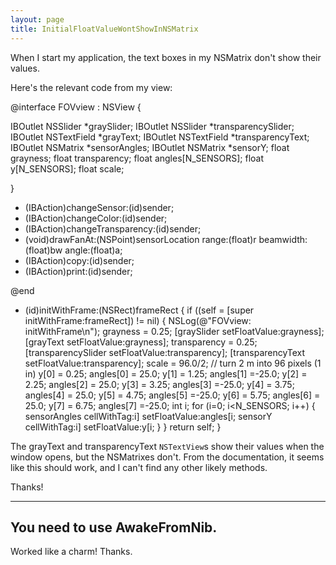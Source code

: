 ```yaml
---
layout: page
title: InitialFloatValueWontShowInNSMatrix
---
```




When I start my application, the text boxes in my NSMatrix don't show their values. 

Here's the relevant code from my view: 

    
@interface FOVview : NSView {

IBOutlet NSSlider *graySlider;
IBOutlet NSSlider *transparencySlider;
IBOutlet NSTextField *grayText;
IBOutlet NSTextField *transparencyText;
IBOutlet NSMatrix *sensorAngles;
IBOutlet NSMatrix *sensorY;
float grayness;
float transparency;
float angles[N_SENSORS];
float y[N_SENSORS];
float scale;

}

- (IBAction)changeSensor:(id)sender;
- (IBAction)changeColor:(id)sender;
- (IBAction)changeTransparency:(id)sender;
- (void)drawFanAt:(NSPoint)sensorLocation range:(float)r beamwidth:(float)bw angle:(float)a;
- (IBAction)copy:(id)sender;
- (IBAction)print:(id)sender;

@end

- (id)initWithFrame:(NSRect)frameRect
{
	if ((self = [super initWithFrame:frameRect]) != nil) {
		NSLog(@"FOVview: initWithFrame\n");
		grayness = 0.25;
		[graySlider setFloatValue:grayness];
		[grayText setFloatValue:grayness];
		transparency = 0.25;
		[transparencySlider setFloatValue:transparency];
		[transparencyText setFloatValue:transparency];
		scale = 96.0/2; // turn 2 m into 96 pixels (1 in)
		y[0] = 0.25; angles[0] = 25.0;
		y[1] = 1.25; angles[1] =-25.0;
		y[2] = 2.25; angles[2] = 25.0;
		y[3] = 3.25; angles[3] =-25.0;
		y[4] = 3.75; angles[4] = 25.0;
		y[5] = 4.75; angles[5] =-25.0;
		y[6] = 5.75; angles[6] = 25.0;
		y[7] = 6.75; angles[7] =-25.0;
		int i;
		for (i=0; i<N_SENSORS; i++) {
			sensorAngles cellWithTag:i] setFloatValue:angles[i;
			sensorY cellWithTag:i] setFloatValue:y[i;
		}
	}
	return self;
}


The     grayText and     transparencyText `NSTextView`s show their values when the window opens, but the     NSMatrixes don't.  From the documentation, it seems like this should work, and I can't find any other likely methods. 

Thanks!

----
You need to use AwakeFromNib.
----
Worked like a charm! Thanks.

